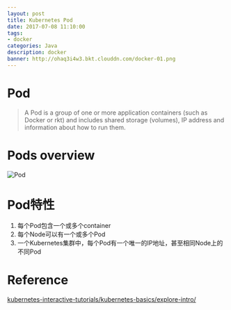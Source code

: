 ```yaml
---
layout: post
title: Kubernetes Pod
date: 2017-07-08 11:10:00
tags:
- docker
categories: Java
description: docker
banner: http://ohaq3i4w3.bkt.clouddn.com/docker-01.png
---
```


# Pod

> A Pod is a group of one or more application containers (such as Docker or rkt) and includes shared storage (volumes), IP address and information about how to run them.



# Pods overview
![Pod](https://d33wubrfki0l68.cloudfront.net/fe03f68d8ede9815184852ca2a4fd30325e5d15a/98064/docs/tutorials/kubernetes-basics/public/images/module_03_pods.svg)


# Pod特性
1. 每个Pod包含一个或多个container
2. 每个Node可以有一个或多个Pod
3. 一个Kubernetes集群中，每个Pod有一个唯一的IP地址，甚至相同Node上的不同Pod


# Reference
[kubernetes-interactive-tutorials/kubernetes-basics/explore-intro/](https://kubernetes.io/docs/tutorials/kubernetes-basics/explore-intro/)
